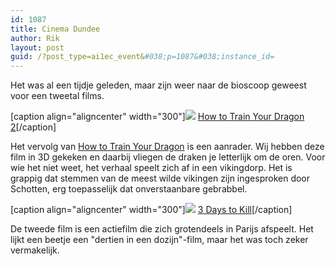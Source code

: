 ```yaml
---
id: 1087
title: Cinema Dundee
author: Rik
layout: post
guid: /?post_type=ai1ec_event&#038;p=1087&#038;instance_id=
---
```

Het was al een tijdje geleden, maar zijn weer naar de bioscoop geweest voor een tweetal films.

[caption align="aligncenter" width="300"]<img src="wp-content/uploads/2014/06/How-to-Train-Your-Dragon-2.jpg" /> <a href="http://www.imdb.com/title/tt1646971/">How to Train Your Dragon 2</a>[/caption]

Het vervolg van <a href="http://www.imdb.com/title/tt0892769/">How to Train Your Dragon</a> is een aanrader. Wij hebben deze film in 3D gekeken en daarbij vliegen de draken je letterlijk om de oren. Voor wie het niet weet, het verhaal speelt zich af in een vikingdorp. Het is grappig dat stemmen van de meest wilde vikingen zijn ingesproken door Schotten, erg toepasselijk dat onverstaanbare gebrabbel.

[caption align="aligncenter" width="300"]<img src="wp-content/uploads/2014/06/3-Days-to-Kill.jpg" /> <a href="http://www.imdb.com/title/tt2172934/">3 Days to Kill</a>[/caption]

De tweede film is een actiefilm die zich grotendeels in Parijs afspeelt. Het lijkt een beetje een "dertien in een dozijn"-film, maar het was toch zeker vermakelijk.
